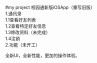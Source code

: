 #my project
校园通新版iOSApp（重写旧版）<br/>
1.通讯录<br/>
    1.1查看好友列表<br/>
    1.2查看特定好友信息<br/>
    1.3修改资料（未完成）<br/>
    1.4注销<br/>
2.功能（未开工）<br/>

全新UI，全新性能，更加的操作体验。